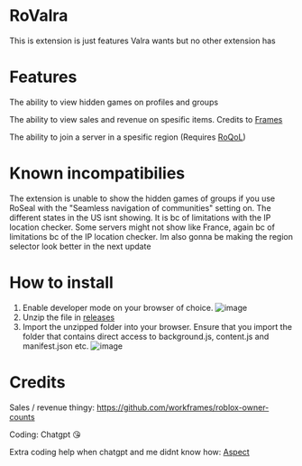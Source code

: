 # RoValra
This is extension is just features Valra wants but no other extension has

# Features
The ability to view hidden games on profiles and groups

The ability to view sales and revenue on spesific items. Credits to [Frames](https://github.com/workframes/roblox-owner-counts)

The ability to join a server in a spesific region (Requires [RoQoL](https://chromewebstore.google.com/detail/roqol-improve-your-roblox/ohffojhdniagefegnmjfpfidnjofekpj))

# Known incompatibilies
The extension is unable to show the hidden games of groups if you use RoSeal with the "Seamless navigation of communities" setting on.
The different states in the US isnt showing. It is bc of limitations with the IP location checker.
Some servers might not show like France, again bc of limitations bc of the IP location checker.
Im also gonna be making the region selector look better in the next update

# How to install
1. Enable developer mode on your browser of choice.
![image](https://github.com/user-attachments/assets/301ab762-7b3b-4f5f-9eb0-9e7699212546)
2. Unzip the file in [releases](https://github.com/NotValra/Hidden-Games/releases/tag/Release)
3. Import the unzipped folder into your browser. Ensure that you import the folder that contains direct access to background.js, content.js and manifest.json etc.
![image](https://github.com/user-attachments/assets/2b238201-c297-4106-a5ad-6db4c9259dc6)

# Credits
Sales / revenue thingy: https://github.com/workframes/roblox-owner-counts

Coding: Chatgpt 😘

Extra coding help when chatgpt and me didnt know how: [Aspect](https://github.com/Aspectise) 
